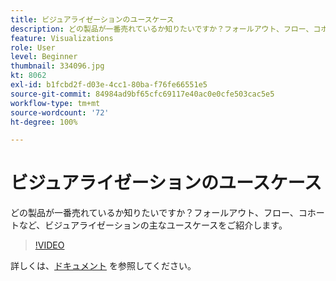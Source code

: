 ```yaml
---
title: ビジュアライゼーションのユースケース
description: どの製品が一番売れているか知りたいですか？フォールアウト、フロー、コホートなど、ビジュアライゼーションの主なユースケースをご紹介します。
feature: Visualizations
role: User
level: Beginner
thumbnail: 334096.jpg
kt: 8062
exl-id: b1fcbd2f-d03e-4cc1-80ba-f76fe66551e5
source-git-commit: 84984ad9bf65cfc69117e40ac0e0cfe503cac5e5
workflow-type: tm+mt
source-wordcount: '72'
ht-degree: 100%

---
```


# ビジュアライゼーションのユースケース

どの製品が一番売れているか知りたいですか？フォールアウト、フロー、コホートなど、ビジュアライゼーションの主なユースケースをご紹介します。

>[!VIDEO](https://video.tv.adobe.com/v/334096/?quality=12&learn=on)

詳しくは、[ドキュメント](https://experienceleague.adobe.com/docs/data-workbench/using/dashboard/visualizations/visualization-types/c-visualization-types.html?lang=ja) を参照してください。
